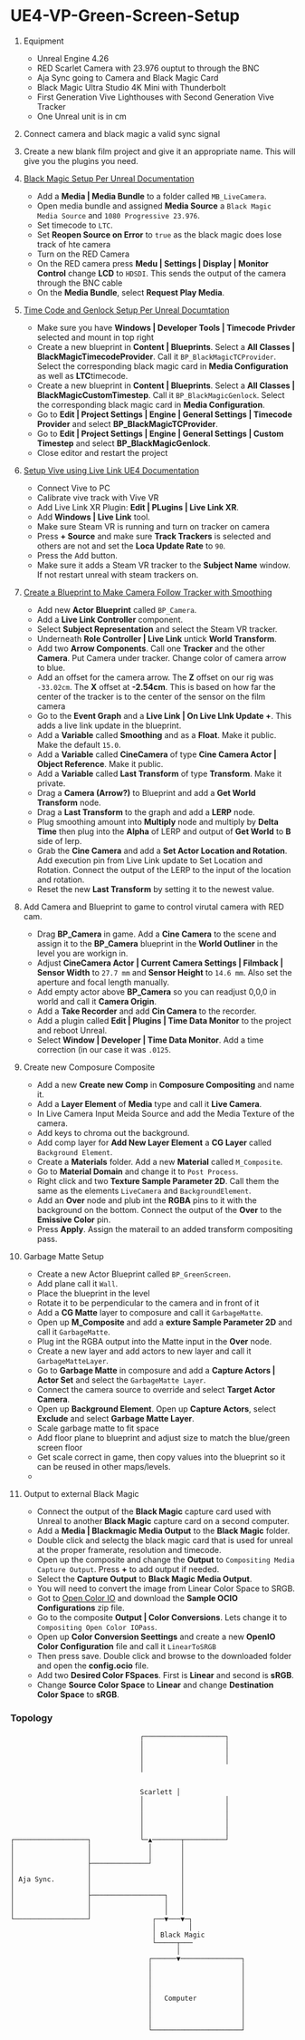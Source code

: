 # UE4-VP-Green-Screen-Setup
1.  Equipment
      * Unreal Engine 4.26
      * RED Scarlet Camera with 23.976 ouptut to through the BNC
      * Aja Sync going to Camera and Black Magic Card
      * Black Magic Ultra Studio 4K Mini with Thunderbolt
      * First Generation Vive Lighthouses with Second Generation Vive Tracker
      * One Unreal unit is in cm
2.  Connect camera and black magic a valid sync signal
3.  Create a new blank film project and give it an appropriate name.  This will give you the plugins you need.
4. [Black Magic Setup Per Unreal Documentation](https://docs.unrealengine.com/4.26/en-US/WorkingWithMedia/ProVideoIO/BlackmagicQuickStart/)
     * Add a **Media  | Media Bundle** to a folder called `MB_LiveCamera`.
     * Open media bundle and assigned **Media Source** a `Black Magic Media Source` and `1080 Progressive 23.976`.  
     * Set timecode to `LTC`.
     * Set **Reopen Source on Error** to `true` as the black magic does lose track of hte camera
     * Turn on the RED Camera
     * On the RED camera press **Medu | Settings | Display | Monitor Control** change **LCD** to `HDSDI`.  This sends the output of the camera through the BNC cable
     * On the **Media Bundle**, select **Request Play Media**.

5. [Time Code and Genlock Setup Per Unreal Documtation](https://docs.unrealengine.com/4.26/en-US/WorkingWithMedia/ProVideoIO/TimecodeGenlock/)
     * Make sure you have **Windows | Developer Tools | Timecode Privder** selected and mount in top right
     * Create a new blueprint in **Content | Blueprints**. Select a **All Classes | BlackMagicTimecodeProvider**.  Call it `BP_BlackMagicTCProvider`. Select the corresponding black magic card in **Media Configuration** as well as **LTC**timecode.
     * Create a new blueprint in **Content | Blueprints**. Select a **All Classes | BlackMagicCustomTimestep**.  Call it `BP_BlackMagicGenlock`.  Select the corresponding black magic card in **Media Configuration**.
     * Go to **Edit | Project Settings | Engine | General Settings | Timecode Provider** and select **BP_BlackMagicTCProvider**.
     * Go to **Edit | Project Settings | Engine | General Settings | Custom Timestep** and select **BP_BlackMagicGenlock**.
     * Close editor and restart the project
6. [Setup Vive using Live Link UE4 Documentation](https://docs.unrealengine.com/4.26/en-US/AnimatingObjects/SkeletalMeshAnimation/LiveLinkPlugin/Livelinkxr/)
     * Connect Vive to PC
     * Calibrate vive track with Vive VR
     * Add Live Link XR Plugin: **Edit | PLugins | Live Link XR**.
     * Add **Windows | Live Link** tool.
     * Make sure Steam VR is running and turn on tracker on camera
     * Press **+ Source** and make sure **Track Trackers** is selected and others are not and set the **Loca Update Rate** to `90`.
     * Press the <kbd>Add</kbd> button.
     * Make sure it adds a Steam VR tracker to the **Subject Name** window.  If not restart unreal with steam trackers on.
    
7. [Create a Blueprint to Make Camera Follow Tracker with Smoothing](https://www.youtube.com/watch?v=jx8cxoW5vnc&t=96s)
     * Add new **Actor Blueprint** called `BP_Camera`.
     * Add a **Live Link Controller** component.
     * Select **Subject Representation** and select the Steam VR tracker.
     * Underneath **Role Controller | Live Link** untick **World Transform**.
     * Add two **Arrow Components**.  Call one **Tracker** and the other **Camera**. Put Camera under tracker.  Change color of camera arrow to blue.
     * Add an offset for the camera arrow.  The **Z** offset on our rig was `-33.02cm`.  The **X** offset at **-2.54cm**. This is based on how far the center of the tracker is to the center of the sensor on the film camera
     * Go to the **Event Graph** and a **Live Link | On Live LInk Update +**.  This adds a live link update in the blueprint.
     * Add a **Variable** called **Smoothing** and as a **Float**. Make it public. Make the default `15.0`.
     * Add a **Variable** called **CineCamera** of type **Cine Camera Actor | Object Reference**. Make it public.
     * Add a **Variable** called **Last Transform** of type **Transform**. Make it private.
     * Drag a **Camera (Arrow?)** to Blueprint and add a **Get World Transform** node.
     * Drag a **Last Transform** to the graph and add a **LERP** node.
     * Plug smoothing amount into **Multiply** node and multiply by **Delta Time** then plug into the **Alpha** of LERP and output of **Get World** to **B** side of lerp.
     * Grab the **Cine Camera** and add a **Set Actor Location and Rotation**. Add execution pin from Live Link update to Set Location and Rotation.  Connect the output of the LERP to the input of the location and rotation.
     *  Reset the new **Last Transform** by setting it to the newest value.
8. Add Camera and Blueprint to game to control virutal camera with RED cam.
     *  Drag **BP_Camera** in game.  Add a **Cine Camera** to the scene and assign it to the **BP_Camera** blueprint in the **World Outliner** in the level you are workign in.
     *  Adjust **CineCamera Actor | Current Camera Settings | Filmback | Sensor Width** to `27.7 mm` and **Sensor Height** to `14.6 mm`.  Also set the aperture and focal length manually. 
     *  Add empty actor above **BP_Camera** so you can readjust 0,0,0 in world and call it **Camera Origin**.
     *  Add a **Take Recorder** and add **Cin Camera** to the recorder.
     *  Add a plugin called **Edit | Plugins | Time Data Monitor** to the project and reboot Unreal.
     *  Select **Window | Developer | Time Data Monitor**.  Add a time correction (in our case it was `.0125`.
9. Create new Composure Composite
     *  Add a new **Create new Comp** in **Composure Compositing** and name it.
     *  Add a **Layer Element** of **Media** type and call it **Live Camera**.
     *  In Live Camera Input Meida Source and add the Media Texture of the camera. 
     *  Add keys to chroma out the background.
     *  Add comp layer for **Add New Layer Element** a **CG Layer** called `Background Element`.
     *  Create a **Materials** folder.  Add a new **Material** called `M_Composite`.
     *  Go to **Material Domain** and change it to `Post Process`.
     *  Right click and two **Texture Sample Parameter 2D**.  Call them the same as the elements `LiveCamera` and `BackgroundElement`.
     *  Add an **Over** node and plub int the **RGBA** pins to it with the background on the bottom. Connect the output of the **Over** to the **Emissive Color** pin.
     *  Press **Apply**. Assign the materail to an added transform compositing pass.

10. Garbage Matte Setup
     * Create a new Actor Blueprint called `BP_GreenScreen`.
     * Add plane call it `Wall`.
     * Place the blueprint in the level
     * Rotate it to be perpendicular to the camera and in front of it
     * Add a **CG Matte** layer to composure and call it `GarbageMatte`.
     * Open up **M_Composite** and add a **exture Sample Parameter 2D** and call it `GarbageMatte`.
     * Plug int the RGBA output into the Matte input in the **Over** node.
     * Create a new layer and add actors to new layer and call it `GarbageMatteLayer`.
     * Go to **Garbage Matte** in composure and add a **Capture Actors | Actor Set** and select the `GarbageMatte Layer`.
     * Connect the camera source to override and select **Target Actor Camera**.
     * Open up **Background Element**.  Open up **Capture Actors**, select **Exclude** and select **Garbage Matte Layer**.
     * Scale garbage matte to fit space
     * Add floor plane to blueprint and adjust size to match the blue/green screen floor
     * Get scale correct in game, then copy values into the blueprint so it can be reused in other maps/levels.
     * 

11.  Output to external Black Magic
     * Connect the output of the **Black Magic** capture card used with Unreal to another **Black Magic** capture card on a second computer.
     * Add a **Media | Blackmagic Media Output** to the **Black Magic** folder.
     * Double click and selectg the black magic card that is used for unreal at the proper framerate, resolution and timecode.
     * Open up the composite and change the **Output** to `Compositing Media Capture Output`.  Press **+** to add output if needed.
     * Select the **Capture Output** to **Black Magic Media Output**.
     * You will need to convert the image from Linear Color Space to SRGB.
     * Got to [Open Color IO](https://opencolorio.org) and download the **Sample OCIO Configurations** zip file.
     * Go to the composite **Output | Color Conversions**.  Lets change it to `Compositing Open Color IOPass`.
     * Open up **Color Conversion Seettings** and create a new **OpenIO Color Configuration** file and call it `LinearToSRGB`
     * Then press save.  Double click and browse to the downloaded folder and open the **config.ocio** file.
     * Add two **Desired Color FSpaces**.  First is **Linear** and second is **sRGB**.
     * Change **Source Color Space** to **Linear** and change **Destination Color Space** to **sRGB**.

### Topology
```
                                ┌────────────────────┐
                                │                    │
                                │                    │
                                │                    │
                                │       
                                
                                
                                Scarlett │
                                │                    │
                                │                    │
                                │                    │
                                │                    │
                                │                    │
┌──────────────────┐            └─▲───────┬──────────┘
│                  │              │       │
│                  │              │       │
│                  ├──────────────┘       │
│                  │                      │
│ Aja Sync.        │                      │
│                  │                      │
│                  ├──────────────────┐   │
│                  │                  │   │
│                  │                  │   │
└──────────────────┘               ┌──▼───▼─┐
                                   │        │
                                   │ Black Magic
                                   └─────┬───
                                         │
                                  ┌──────▼───────────────┐
                                  │                      │
                                  │                      │
                                  │                      │
                                  │                      │
                                  │   Computer           │
                                  │                      │
                                  │                      │
                                  │                      │
                                  └──────────────────────┘
```
